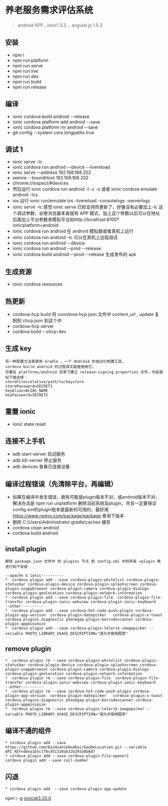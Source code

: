 # 养老服务需求评估系统

> android APP , ionic1.3.3 ，angular.js 1.5.3

## 安装

* npm i
* npm run platform
* npm run serve
* npm run live
* npm run dev
* npm run build
* npm run release

## 编译

* ionic cordova build android --release
* ionic cordova platform add android --save
* ionic cordova platform rm android --save
* git config --system core.longpaths true

## 调试 1

* ionic serve -lc
* ionic cordova run android --device --livereload
* ionic serve --address 192.168.168.202
* weinre --boundHost 192.168.168.202
* chrome://inspect/#devices
* 然后运行 ionic cordova run android -l -c -s 或者 ionic cordova emulate android -lcs
* ios 运行 ionic run/emulate ios -livereload -consolelogs -serverlogs
* ionic serve -lc 感觉 ionic serve 已经支持热更新了，好像没有必要加上-lc 这个调试参数，谷歌浏览器本身就有 APP 模式，加上这个参数以后可以在地址后面加上平台参数来模拟平台如http://localhost:8100?ionicplatform=android
* ionic cordova run android 在 android 模拟器或者真机上运行
* ionic cordova run android -lc 可以在真机上远程调试
* ionic cordova run android --device
* ionic cordova run android --prod --release
* ionic cordova build android --prod --release 生成发布的 apk

## 生成资源

* ionic cordova resources

## 热更新

* cordova-hcp build 将 conrdova-hcp.json 文件中 content_url , update 复制到 chcp.json 到这个中
* cordova-hcp server
* cordova build --chcp-dev

## 生成 key

    另一种配置方法是使用 Gradle ，一个 Android 的自动化构建工具。
    cordova build android 的过程其实就是使用它。
    你要在 platforms/android 目录下建立 release-signing.properties 文件，内容类似下面这样：
    storeFile=relative/path/to/keystore
    storePassword=SECRET1
    keyAlias=ALIAS_NAME
    keyPassword=SECRET2

## 重置 ionic

* ionic state reset

## 连接不上手机

* adb start-server 启动服务
* adb kill-server 停止服务
* adb devices 查看已连接设备

## 编译过程错误（先清除平台，再编辑）

* 如果在编译中发生错误，极有可能是plugin版本不对，或android版本不对，解决办法是 npm run unplatform 删除当前系统及plugin，并且一定要保证config.xml的plugin版本是最新的可用的，最好用 https://www.npmjs.com/package/package 查询下版本
* 删除 C:\Users\Administrator\.gradle\caches 缓存
* cordova clean android
* cordova build android

## install plugin

```
删除 package.json 文件中 的 plugins 节点 和 config.xml 中的所有 <plugin 再进行如下安装
```


```
--apache & ionic----------
*  cordova plugin add --save cordova-plugin-whitelist cordova-plugin-statusbar cordova-plugin-device cordova-plugin-splashscreen cordova-plugin-inappbrowser cordova-plugin-camera cordova-plugin-dialogs cordova-plugin-geolocation cordova-plugin-network-information
*  cordova plugin add --save cordova-plugin-file  cordova-plugin-file-transfer cordova-plugin-ionic-webview cordova-plugin-ionic-keyboard
--other----------
*  cordova plugin add --save cordova-hot-code-push-plugin cordova-plugin-app-version  cordova-plugin-datepicker   cordova-plugin-x-toast cordova.plugins.diagnostic phonegap-plugin-barcodescanner cordova-plugin-appminimize
*  cordova plugin add --save cordova-plugin-telerik-imagepicker --variable PHOTO_LIBRARY_USAGE_DESCRIPTION="请允许使用图库"
```

## remove plugin

```
*  cordova plugin rm --save cordova-plugin-whitelist cordova-plugin-statusbar cordova-plugin-device cordova-plugin-splashscreen cordova-plugin-inappbrowser cordova-plugin-camera cordova-plugin-dialogs cordova-plugin-geolocation cordova-plugin-network-information
*  cordova plugin rm --save cordova-plugin-file  cordova-plugin-file-transfer cordova-plugin-ionic-webview cordova-plugin-ionic-keyboard
--other----------
*  cordova plugin rm --save cordova-hot-code-push-plugin cordova-plugin-app-version  cordova-plugin-datepicker   cordova-plugin-x-toast cordova.plugins.diagnostic phonegap-plugin-barcodescanner cordova-plugin-appminimize
*  cordova plugin rm --save cordova-plugin-telerik-imagepicker --variable PHOTO_LIBRARY_USAGE_DESCRIPTION="请允许使用图库"
```

## 编译不通的组件
``` 
* cordova plugin add --save https://github.com/DaiHuaXieHuaKai/GaoDeLocation.git --variable API_KEY=dbea1b5c1f8c451320ab32b293a0b8d7
* cordova plugin add --save cordova-plugin-file-opener2
cordova plugin add --save call-number
```

## 闪退
```
* cordova plugin add  --save cordova-plugin-app-update
```


npm i -g ionic@3.20.0